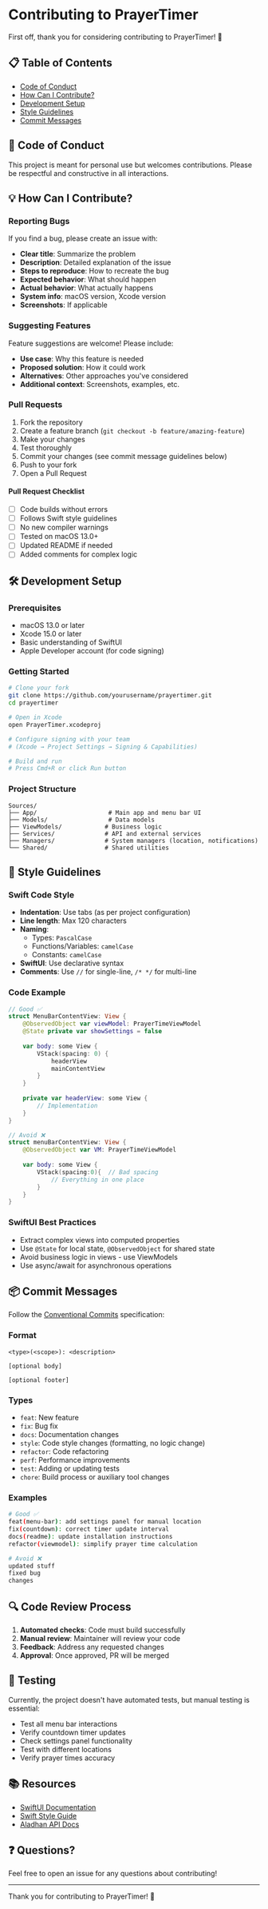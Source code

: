 # Contributing to PrayerTimer

First off, thank you for considering contributing to PrayerTimer! 🎉

## 📋 Table of Contents

- [Code of Conduct](#code-of-conduct)
- [How Can I Contribute?](#how-can-i-contribute)
- [Development Setup](#development-setup)
- [Style Guidelines](#style-guidelines)
- [Commit Messages](#commit-messages)

## 🤝 Code of Conduct

This project is meant for personal use but welcomes contributions. Please be respectful and constructive in all interactions.

## 💡 How Can I Contribute?

### Reporting Bugs

If you find a bug, please create an issue with:

- **Clear title**: Summarize the problem
- **Description**: Detailed explanation of the issue
- **Steps to reproduce**: How to recreate the bug
- **Expected behavior**: What should happen
- **Actual behavior**: What actually happens
- **System info**: macOS version, Xcode version
- **Screenshots**: If applicable

### Suggesting Features

Feature suggestions are welcome! Please include:

- **Use case**: Why this feature is needed
- **Proposed solution**: How it could work
- **Alternatives**: Other approaches you've considered
- **Additional context**: Screenshots, examples, etc.

### Pull Requests

1. Fork the repository
2. Create a feature branch (`git checkout -b feature/amazing-feature`)
3. Make your changes
4. Test thoroughly
5. Commit your changes (see commit message guidelines below)
6. Push to your fork
7. Open a Pull Request

#### Pull Request Checklist

- [ ] Code builds without errors
- [ ] Follows Swift style guidelines
- [ ] No new compiler warnings
- [ ] Tested on macOS 13.0+
- [ ] Updated README if needed
- [ ] Added comments for complex logic

## 🛠️ Development Setup

### Prerequisites

- macOS 13.0 or later
- Xcode 15.0 or later
- Basic understanding of SwiftUI
- Apple Developer account (for code signing)

### Getting Started

```bash
# Clone your fork
git clone https://github.com/yourusername/prayertimer.git
cd prayertimer

# Open in Xcode
open PrayerTimer.xcodeproj

# Configure signing with your team
# (Xcode → Project Settings → Signing & Capabilities)

# Build and run
# Press Cmd+R or click Run button
```

### Project Structure

```
Sources/
├── App/                    # Main app and menu bar UI
├── Models/                 # Data models
├── ViewModels/            # Business logic
├── Services/              # API and external services
├── Managers/              # System managers (location, notifications)
└── Shared/                # Shared utilities
```

## 📝 Style Guidelines

### Swift Code Style

- **Indentation**: Use tabs (as per project configuration)
- **Line length**: Max 120 characters
- **Naming**:
  - Types: `PascalCase`
  - Functions/Variables: `camelCase`
  - Constants: `camelCase`
- **SwiftUI**: Use declarative syntax
- **Comments**: Use `//` for single-line, `/* */` for multi-line

### Code Example

```swift
// Good ✅
struct MenuBarContentView: View {
    @ObservedObject var viewModel: PrayerTimeViewModel
    @State private var showSettings = false
    
    var body: some View {
        VStack(spacing: 0) {
            headerView
            mainContentView
        }
    }
    
    private var headerView: some View {
        // Implementation
    }
}

// Avoid ❌
struct menuBarContentView: View {
    @ObservedObject var VM: PrayerTimeViewModel
    
    var body: some View {
        VStack(spacing:0){  // Bad spacing
            // Everything in one place
        }
    }
}
```

### SwiftUI Best Practices

- Extract complex views into computed properties
- Use `@State` for local state, `@ObservedObject` for shared state
- Avoid business logic in views - use ViewModels
- Use async/await for asynchronous operations

## 📦 Commit Messages

Follow the [Conventional Commits](https://www.conventionalcommits.org/) specification:

### Format

```
<type>(<scope>): <description>

[optional body]

[optional footer]
```

### Types

- `feat`: New feature
- `fix`: Bug fix
- `docs`: Documentation changes
- `style`: Code style changes (formatting, no logic change)
- `refactor`: Code refactoring
- `perf`: Performance improvements
- `test`: Adding or updating tests
- `chore`: Build process or auxiliary tool changes

### Examples

```bash
# Good ✅
feat(menu-bar): add settings panel for manual location
fix(countdown): correct timer update interval
docs(readme): update installation instructions
refactor(viewmodel): simplify prayer time calculation

# Avoid ❌
updated stuff
fixed bug
changes
```

## 🔍 Code Review Process

1. **Automated checks**: Code must build successfully
2. **Manual review**: Maintainer will review your code
3. **Feedback**: Address any requested changes
4. **Approval**: Once approved, PR will be merged

## 🧪 Testing

Currently, the project doesn't have automated tests, but manual testing is essential:

- Test all menu bar interactions
- Verify countdown timer updates
- Check settings panel functionality
- Test with different locations
- Verify prayer times accuracy

## 📚 Resources

- [SwiftUI Documentation](https://developer.apple.com/documentation/swiftui/)
- [Swift Style Guide](https://google.github.io/swift/)
- [Aladhan API Docs](https://aladhan.com/prayer-times-api)

## ❓ Questions?

Feel free to open an issue for any questions about contributing!

---

Thank you for contributing to PrayerTimer! 🕌

